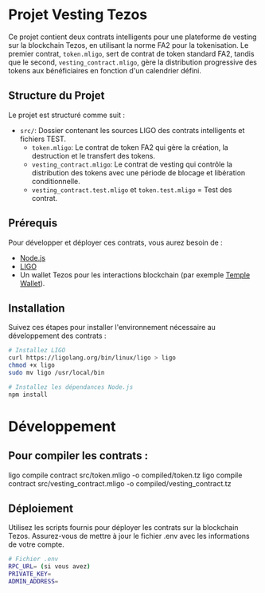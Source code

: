 
# Projet Vesting Tezos

Ce projet contient deux contrats intelligents pour une plateforme de vesting sur la blockchain Tezos, en utilisant la norme FA2 pour la tokenisation. Le premier contrat, `token.mligo`, sert de contrat de token standard FA2, tandis que le second, `vesting_contract.mligo`, gère la distribution progressive des tokens aux bénéficiaires en fonction d'un calendrier défini.

## Structure du Projet

Le projet est structuré comme suit :

- `src/`: Dossier contenant les sources LIGO des contrats intelligents et fichiers TEST.
  - `token.mligo`: Le contrat de token FA2 qui gère la création, la destruction et le transfert des tokens.
  - `vesting_contract.mligo`: Le contrat de vesting qui contrôle la distribution des tokens avec une période de blocage et libération conditionnelle.
  - `vesting_contract.test.mligo` et `token.test.mligo` = Test des contrat. 

## Prérequis

Pour développer et déployer ces contrats, vous aurez besoin de :

- [Node.js](https://nodejs.org/)
- [LIGO](https://ligolang.org/docs/intro/installation)
- Un wallet Tezos pour les interactions blockchain (par exemple [Temple Wallet](https://templewallet.com/)).

## Installation

Suivez ces étapes pour installer l'environnement nécessaire au développement des contrats :

```bash
# Installez LIGO
curl https://ligolang.org/bin/linux/ligo > ligo
chmod +x ligo
sudo mv ligo /usr/local/bin

# Installez les dépendances Node.js
npm install

```

# Développement

## Pour compiler les contrats :

ligo compile contract src/token.mligo -o compiled/token.tz
ligo compile contract src/vesting_contract.mligo -o compiled/vesting_contract.tz


## Déploiement
Utilisez les scripts fournis pour déployer les contrats sur la blockchain Tezos. Assurez-vous de mettre à jour le fichier .env avec les informations de votre compte.


```bash
# Fichier .env
RPC_URL= (si vous avez)
PRIVATE_KEY=
ADMIN_ADDRESS=

```


